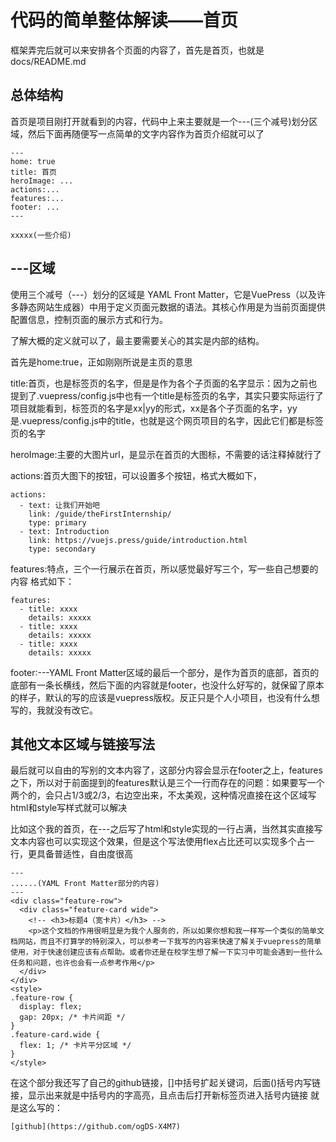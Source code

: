 # 代码的简单整体解读——首页
框架弄完后就可以来安排各个页面的内容了，首先是首页，也就是docs/README.md

## 总体结构
首页是项目刚打开就看到的内容，代码中上来主要就是一个---(三个减号)划分区域，然后下面再随便写一点简单的文字内容作为首页介绍就可以了
```
---
home: true
title: 首页
heroImage: ...
actions:...
features:...
footer: ...
---

xxxxx(一些介绍)

```

## ---区域
使用三个减号（---）划分的区域是 YAML Front Matter，它是VuePress（以及许多静态网站生成器）中用于定义页面元数据的语法。其核心作用是为当前页面提供配置信息，控制页面的展示方式和行为。

了解大概的定义就可以了，最主要需要关心的其实是内部的结构。

首先是home:true，正如刚刚所说是主页的意思

title:首页，也是标签页的名字，但是是作为各个子页面的名字显示：因为之前也提到了.vuepress/config.js中也有一个title是标签页的名字，其实只要实际运行了项目就能看到，标签页的名字是xx|yy的形式，xx是各个子页面的名字，yy是.vuepress/config.js中的title，也就是这个网页项目的名字，因此它们都是标签页的名字

heroImage:主要的大图片url，是显示在首页的大图标，不需要的话注释掉就行了

actions:首页大图下的按钮，可以设置多个按钮，格式大概如下，
```
actions:
  - text: 让我们开始吧
    link: /guide/theFirstInternship/
    type: primary
  - text: Introduction
    link: https://vuejs.press/guide/introduction.html
    type: secondary
```
features:特点，三个一行展示在首页，所以感觉最好写三个，写一些自己想要的内容
格式如下：
```
features:
  - title: xxxx
    details: xxxxx
  - title: xxxx
    details: xxxxx
  - title: xxxx
    details: xxxxx
```

footer:---YAML Front Matter区域的最后一个部分，是作为首页的底部，首页的底部有一条长横线，然后下面的内容就是footer，也没什么好写的，就保留了原本的样子，默认的写的应该是vuepress版权。反正只是个人小项目，也没有什么想写的，我就没有改它。

## 其他文本区域与链接写法
最后就可以自由的写别的文本内容了，这部分内容会显示在footer之上，features之下，所以对于前面提到的features默认是三个一行而存在的问题：如果要写一个两个的，会只占1/3或2/3，右边空出来，不太美观，这种情况直接在这个区域写html和style写样式就可以解决

比如这个我的首页，在---之后写了html和style实现的一行占满，当然其实直接写文本内容也可以实现这个效果，但是这个写法使用flex占比还可以实现多个占一行，更具备普适性，自由度很高
```
---
......(YAML Front Matter部分的内容)
---
<div class="feature-row">
  <div class="feature-card wide">
    <!-- <h3>标题4（宽卡片）</h3> -->
    <p>这个文档的作用很明显是为我个人服务的，所以如果你想和我一样写一个类似的简单文档网站，而且不打算学的特别深入，可以参考一下我写的内容来快速了解关于vuepress的简单使用，对于快速创建应该有点帮助。或者你还是在校学生想了解一下实习中可能会遇到一些什么任务和问题，也许也会有一点参考作用</p>
  </div>
</div>
<style>
.feature-row {
  display: flex;
  gap: 20px; /* 卡片间距 */
}
.feature-card.wide {
  flex: 1; /* 卡片平分区域 */
}
</style>
```
在这个部分我还写了自己的github链接，[]中括号扩起关键词，后面()括号内写链接，显示出来就是中括号内的字高亮，且点击后打开新标签页进入括号内链接
就是这么写的： 
```
[github](https://github.com/ogDS-X4M7)
```
